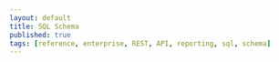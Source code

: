 ```yaml
---
layout: default
title: SQL Schema
published: true
tags: [reference, enterprise, REST, API, reporting, sql, schema]
---
```


<!--

CFEngine allows all standardized SQL `SELECT` constructs to query, with the 
following additions:

* `TIMESTAMP_UNIX()` - seconds elapsed since 1970
* `TIMESTAMP_UNIX_DAYS()` - days elapsed since 1970

These are added to avoid use of non-portable SQL date/time functions.

## Examples

* Group LAST status of promises in bundle "ntp" in hosts matching class 
"ntp_server".

The result should include a list of the promises in the bundle, together with 
counts of the four statuses (kept, repaired, not kept, unknown).

```
    SELECT Status, Count(*)
      FROM PromiseStatusLast
     WHERE Bundle=ntp_server AND Context=ntp_server
     GROUP BY Status
```

* Group all file changes by file name occurred on context "ubuntu". There are counters on how many distinct host occurrences and total occurrences found.

```
    SELECT
         FileChanges.FileName,
         Count(Distinct(FileChanges.HostKey)) AS DistinctHostCount,
         COUNT(1) AS ChangeCount
      FROM
         FileChanges JOIN Contexts
      WHERE 
         Contexts.ContextName='ubuntu'
      GROUP BY
         FileChanges.FileName
      ORDER BY
         ChangeCount DESC
```

![File changes example output](reference-sql-filechanges-example-output.png)

* List all software names and versions installed, with the host and host OS.

```
    SELECT 
          Hosts.Hostname,
          Variables.VariableValue,
          Software.SoftwareName, 
          Software.SoftwareVersion
     FROM 
          Hosts,
          Variables,
          Software 
     WHERE
          Variables.VariableName='flavor'
          AND Hosts.HostKey=Variables.HostKey
          AND Variables.HostKey=Software.HostKey
     ORDER BY 
          Software.SoftwareName
```

![Software example output](reference-sql-software-example-output.png)


## Inventory

### Hosts

| HostKey | HostName | IPAddress | ReportTimeStamp | FirstReportTimeStamp |
|--------|---------|----------|----------------|---------------------|
|12377 | stage.cfengine.com  | 10.0.0.19 | 123213 | 123 |
|18843 | dev.test.cfengine.com  | 10.0.0.29 | 2131212 | 123 |

### Contexts

| HostKey | ContextName | DefineTimeStamp |
|----------|----------------|---------------------|
| 12321 | ubuntu  | 123214 |
| 42142 | am_policy_hub  | 123123 |
| 43432 | suse  | 123123 |
| 42343 | cfengine_3  | 2133123 |

### Variables

**Note**: Lists are split into multiple rows.

| HostKey| NameSpace | Bundle | VariableName | VariableValue | VariableType |
|--------|---------|----------|----------------|-----------|----------|
| 12332 |  | sys | hostname | host1  | string |
| 34234 | cfe_system | def | acl | 192.168.122.1/16  | string list |
| 43242 | cfe_system| def | acl | 192.168.121.1/32  | string list |
| 42423 | | sys | os | ubuntu_10  | string |

Possible types: `string`, `int`, `real`, `menu`, `string list`, `int list`, 
`real list`, `menu list`.

## File Changes

### FileChanges

| HostKey | PromiseHandle  | FileName | ChangeTimeStamp | ChangeType | LineNumber | ChangeDetails |
|--------|-----------------|----------|-----------------|------------|----------|------------|
| 12332 | promise_handle1 | /etc/passwd | 12345| add | 10 | user1:x:2000:2000:User1 Name:/home/user1:/bin/bash |
| 12332 | promise_handle2 | /etc/passwd | 12345| remove | 19 | user2:x:2000:2000:User2 Name:/home/user2:/bin/bash |

## Promise information

### PromiseStatusLast

**Note**: Only the *last* promise status (not log).

Join from `PromiseDefinitons` to query by other promise attributes.

| HostKey | PromiseHandle | PromiseStatus | CheckTimeStamp |
|---------|--------------|-----------------|----------------|
| 123123 | ntp_pkg_install | kept | 1234 |
| 123123 | copy_file | not_kept | 1235 |

### PromiseDefinitions

**Note**: This uses expanded promise definitions.

Promisees is a list, split into multiple rows. This means that promise handles 
might appear multiple times, if they have multiple promisees, depending on the 
exact query. Use an embedded query with `DISTINCT()` to avoid this.

**example**:

    SELECT
           Hosts.Name, BundleNTP.PromiseHandle
      FROM 
           Hosts,
           (SELECT
                   DISTINCT(PromiseHandle)
              FROM
                   PromiseDefinitions
              WHERE
                   Bundle='ntp'
           )
        AS
           BundleNTP, PromiseStatusLast
     WHERE
           Hosts.HostKey=PromiseStatusLast.HostKey
           AND BundleNTP.PromiseHandle=PromiseStatusLast.PromiseHandle
           AND PromiseStatusLast.PromiseStatus='notkept'

| NameSpace| PromiseHandle | Promiser | Bundle | Promisee |
|---------|--------------|-------------|-------|---------|
| ntp | ntp_pkg_install | ntp-2.0.0-x86 | service_ntp | time team |
| ntp | ntp_pkg_install | ntp-2.0.0-x86 | service_ntp | epoch |
| | copy_file | /etc/syslog.conf | service_syslog | timer |
| | ntp_pkg_install | cfe_internal_ntp-2.0.0-x86 | service_ntp | time team |
| cfe_system | ntp_pkg_install | ntp-2.0.0-x86 | service_ntp | epoch |


### PromiseLogs

| HostKey | PromiseHandle | PromiseStatus  | PromiseLogReport | TimeStamp |
|---------|---------------|----------------|------------------|-----------|
| 12332 | promise_handle1 | repaired | promise repaired message| 12345 |
| 12332 | promise_handle2 | notkept | promise not kept message| 12345 |

Until CFEngine Enterprise v3.0 Promise logs were separated into: Promise 
Repaired log and Promise NotKept log. The SQL Reporting Engine merges these 
reports into one with the introduction of a new field(column): PromiseStatus

### BundleStatus

| HostKey | Bundle  | PercentageCompliance | CheckTimeStamp |
|---------|---------|----------------------|----------------|
| 12332 | bundle1 | 100.0| 12345 | 
| 12332 | bundle2 | 80.0| 12345 | 

### Benchmarks

| HostKey | EventName  | TimeTaken | CheckTimeStamp |
|---------|------------|-----------|----------------|
| 12332 | action1 | 0.1| 12345| 
| 12332 | action2 | 12| 12345| 

### PolicyStatus

| HostKey | PolicyName  | TotalKept | TotalRepaired | TotalNotKept | CheckTimeStamp | 
|---------|-------------|-----------|---------------|--------------|---------|
| 12332 | promises.cf ... | 80| 10| 1 | 12345 |
| 12332 | promises.cf v... | 90| 10| 12 | 12345 |


## Software

### Software

| HostKey | SoftwareName | SoftwareVersion | SoftwareArchitecture |
|---------|--------------|-----------------|----------------------|
| 123123 | apache | 2.2 | i686 |
| 123123 | xterm | 1.2 | default |
| 123123 | sshd | 1.1 | x86_64 |

### SoftwareUpdates

| HostKey | PatchReportType  | PatchName | PatchVersion | PatchArchitecture | 
|---------|------------------|-----------|--------------|-------------------|
| 12332 | Installed | SuSEfirewall2 | 4330| default |
| 12332 | Available | MozillaFirefox | 4195| default |

### Refreshing the package lists

If you need to do Enterprise reporting on installed software but don't
use CFEngine to manage packages otherwise, you need to refresh the
package list for a specific package method.  This is already
implemented in the masterfiles, under `inventory/any.cf` with special
handling for Debian and Red Hat systems to avoid network traffic at
the time of the refresh.  If you want to do it yourself, you can force
it like this (the package `cfe_internal_non_existing_package` has some
internal handling to avoid warnings):

```cf3
  packages:
      "cfe_internal_non_existing_package"
      package_policy => "add",
      package_method => generic;
}
```

That will cause the package manager to generate a package list, which
will then be reported in the `Software` table.  You can't use an
existent package there, it has to be a bad package to force the
package manager inventory to be refreshed.

**See also:** `packages`.

## Database Diagnostics

Diagnostics of the MongoDB database. For detailed documentation, see the
[MongoDB documentation](http://docs.mongodb.org/manual/reference/server-status).

### LastSeenHosts

| HostKey | LastSeenDirection  | RemoteHostKey | LastseenAt | LastseenInterval | 
|---------|--------------------|---------------|------------|----------------|
| 12332 | Out | 12331| 12345| 120 |
| 12332 | In | 12331| 12345| 50 |

### DatabaseServerStatus

| ReportRoundTimeStamp | Host  | Version | Uptime | GlobalLockTotalTime | GlobalLockTime | GlobalLockQueueTotal| GlobalLockQueueReaders| GlobalLockQueueWriters| MemoryResident| MemoryVirtual| MemoryMapped| BackgroundFlushCount| BackgroundFlushTotalTime| BackgroundFlushAverageTime| BackgroundFlushLastTime|
|----------------------|-------|---------|--------|---------------------|----------------|---------------------|-----------------------|-----------------------|---------------|--------------|-------------|---------------------|-------------------------|---------------------------|------------------------|
| 1359378564 | ubuntu | 2.2.2 | 1590.0 | 0.0 | 0.0 | 0 | 0 | 0 | 84 | 358 | 240 | 26 | 1287 | 0 | 0 |
| 1359378624 | ubuntu | 2.2.2 | 1650.0 | 0.0 | 0.0 | 0 | 0 | 0 | 86 | 358 | 240 | 27 | 1333 | 0 | 46 |

Data can be correlated with hub diagnostics by ReportTimeStamp.

### DatabaseStatus

| ReportRoundTimeStamp | Database  | AverageObjectSize | DataSize | StorageSize | FileSize|
|----------------------|-----------|-------------------|----------|-------------|---------|
| 1359378564 | cfreport | 1244.066641 | 3208 | 12296 | 196608 |
| 1359378624 | cfreport | 1283.96972 | 3312 | 12296 | 196608 |

Data can be correlated with hub diagnostics by ReportTimeStamp. 

### DatabaseCollectionStatus

| ReportRoundTimeStamp | Database  | Collection | ObjectCount | DataSize | AverageObjectSize| StorageSize| IndexCount| TotalIndexSize| PaddingFactor|
|----------------------|-----------|------------|-------------|----------|------------------|------------|-----------|---------------|--------------|
| 1359378564 | cfreport | archive | 1 | 0 | 0.0 | 8 | 4 | 31 | 1.009 |
| 1359378564 | cfreport	| hosts | 1 | 142 | 142.0 | 2220 | 4 | 31 | 1.0 |
| 1359378564 | cfreport	| monitoring_mg | 23 | 1836 | 79.826087 | 6388 | 2 | 15 | 1.0 |
| 1359378564 | cfreport	| monitoring_wk	| 23 | 146 | 6.347826 | 528 | 2 | 15 | 1.003 |
| 1359378564 | cfreport	| monitoring_yr	| 17 | 100 | 5.882353 | 488 | 2 | 15 | 1.002 |

Data can be correlated with hub diagnostics by ReportTimeStamp. 

## Hub Diagnostics

Data can be correlated with MongoDB diagnostics by ReportTimeStamp.

Performance is measured in time the operation took, in millisecond. Data sizes are measured in kilobytes.

### HubReportingPerformance

| ReportRoundTimeStamp | ReportsCollected | TotalCollectionPerformance | AverageCollectionPerformanceByHost | LowestCollectionPerformanceByHost | LowestCollectionPerformanceHostKey | AverageDataSizeByHost | LargestDataSizeByHost | LargestDataSizeHostKey | SampleAnalyzePerformance | ReportType |
|----------------------|------------------|----------------------------|------------------------------------|-----------------------------------|------------------------------------|-----------------------|-----------------------|------------------------|--------------------------|------------|
| 1361959894 | 1 | 3685 | 456 | 456 | 12377 | 359 | 359 | 12377 | 1 | delta |
| 1361959894 |0 | 2085 | 0 | 0 | none | 0 | 0 | none | 1 | full |

### HubConnectionErrors

| ReportRoundTimeStamp | HostKey | Status | ReportType |
|----------------------|---------|--------|------------|
| 1361969437 | 12377 | ServerNoReply | delta |
| 1361969737 | 12377	| ServerAuthenticationError | full |
| 1361969137 | 12377	| InvalidData | delta |
| 1361959894 | 12377	| Unknown | delta |

### HubMaintenancePerformance

| MaintenanceTimeStamp | TotalPerformance | EnsureIndicesPerformance | PurgeHostReportsPerformance | HostCount | PurgeDiagnosticsPerformance |
|----------------------|------------------|--------------------------|-----------------------------|-----------|-----------------------------|
| 1361969437 | 1068 | 752 | 310 | 10 | 1 |
| 1361969433 | 1068 | 752 | 310 | 10 | 1 |

### HubMaintenanceErrors

| MaintenanceTimeStamp | HostKey | Message |
|----------------------|---------|---------|
| 1361969437 | 12377 | Operation: PurgeTimestampedReports (12377) exited with message: ... |
| 1361969737 | none | Operation: Remove old entries in hub maintenance performance diagnostics () exited with message: "..." |

-->
